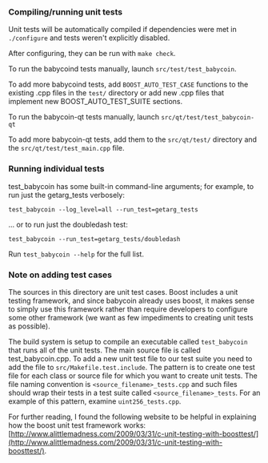 ### Compiling/running unit tests

Unit tests will be automatically compiled if dependencies were met in `./configure`
and tests weren't explicitly disabled.

After configuring, they can be run with `make check`.

To run the babycoind tests manually, launch `src/test/test_babycoin`.

To add more babycoind tests, add `BOOST_AUTO_TEST_CASE` functions to the existing
.cpp files in the `test/` directory or add new .cpp files that
implement new BOOST_AUTO_TEST_SUITE sections.

To run the babycoin-qt tests manually, launch `src/qt/test/test_babycoin-qt`

To add more babycoin-qt tests, add them to the `src/qt/test/` directory and
the `src/qt/test/test_main.cpp` file.

### Running individual tests

test_babycoin has some built-in command-line arguments; for
example, to run just the getarg_tests verbosely:

    test_babycoin --log_level=all --run_test=getarg_tests

... or to run just the doubledash test:

    test_babycoin --run_test=getarg_tests/doubledash

Run `test_babycoin --help` for the full list.

### Note on adding test cases

The sources in this directory are unit test cases.  Boost includes a
unit testing framework, and since babycoin already uses boost, it makes
sense to simply use this framework rather than require developers to
configure some other framework (we want as few impediments to creating
unit tests as possible).

The build system is setup to compile an executable called `test_babycoin`
that runs all of the unit tests.  The main source file is called
test_babycoin.cpp. To add a new unit test file to our test suite you need 
to add the file to `src/Makefile.test.include`. The pattern is to create 
one test file for each class or source file for which you want to create 
unit tests.  The file naming convention is `<source_filename>_tests.cpp` 
and such files should wrap their tests in a test suite 
called `<source_filename>_tests`. For an example of this pattern, 
examine `uint256_tests.cpp`.

For further reading, I found the following website to be helpful in
explaining how the boost unit test framework works:
[http://www.alittlemadness.com/2009/03/31/c-unit-testing-with-boosttest/](http://www.alittlemadness.com/2009/03/31/c-unit-testing-with-boosttest/).
